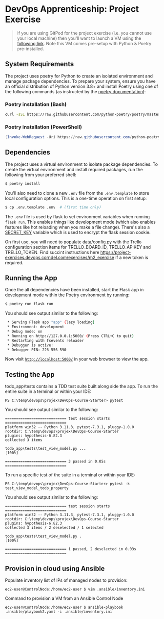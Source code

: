 # DevOps Apprenticeship: Project Exercise

> If you are using GitPod for the project exercise (i.e. you cannot use your local machine) then you'll want to launch a VM using the [following link](https://gitpod.io/#https://github.com/CorndelWithSoftwire/DevOps-Course-Starter). Note this VM comes pre-setup with Python & Poetry pre-installed.

## System Requirements

The project uses poetry for Python to create an isolated environment and manage package dependencies. To prepare your system, ensure you have an official distribution of Python version 3.8+ and install Poetry using one of the following commands (as instructed by the [poetry documentation](https://python-poetry.org/docs/#system-requirements)):

### Poetry installation (Bash)

```bash
curl -sSL https://raw.githubusercontent.com/python-poetry/poetry/master/install-poetry.py | python -
```

### Poetry installation (PowerShell)

```powershell
(Invoke-WebRequest -Uri https://raw.githubusercontent.com/python-poetry/poetry/master/install-poetry.py -UseBasicParsing).Content | python -
```

## Dependencies

The project uses a virtual environment to isolate package dependencies. To create the virtual environment and install required packages, run the following from your preferred shell:

```bash
$ poetry install
```

You'll also need to clone a new `.env` file from the `.env.template` to store local configuration options. This is a one-time operation on first setup:

```bash
$ cp .env.template .env  # (first time only)
```

The `.env` file is used by flask to set environment variables when running `flask run`. This enables things like development mode (which also enables features like hot reloading when you make a file change). There's also a [SECRET_KEY](https://flask.palletsprojects.com/en/1.1.x/config/#SECRET_KEY) variable which is used to encrypt the flask session cookie.

On first use, you will need to populate data/config.py with the Trello configuration section items for TRELLO_BOARD_ID, TRELLO_APIKEY and TRELLO_TOKEN. Find succint instructions here https://project-exercises.devops.corndel.com/exercises/m2_exercise if a new token is required.

## Running the App

Once the all dependencies have been installed, start the Flask app in development mode within the Poetry environment by running:
```bash
$ poetry run flask run
```

You should see output similar to the following:
```bash
 * Serving Flask app "app" (lazy loading)
 * Environment: development
 * Debug mode: on
 * Running on http://127.0.0.1:5000/ (Press CTRL+C to quit)
 * Restarting with fsevents reloader
 * Debugger is active!
 * Debugger PIN: 226-556-590
```
Now visit [`http://localhost:5000/`](http://localhost:5000/) in your web browser to view the app.

## Testing the App

todo_app/tests contains a TDD test suite built along side the app.  To run the entire suite in a terminal or within your IDE: 

    PS C:\temp\devops\projex\DevOps-Course-Starter> pytest

You should see output similar to the following:

    ============================ test session starts ============================ 
    platform win32 -- Python 3.11.3, pytest-7.3.1, pluggy-1.0.0
    rootdir: C:\temp\devops\projex\DevOps-Course-Starter
    plugins: hypothesis-6.82.3
    collected 3 items

    todo_app\tests\test_view_model.py ...                                                                                                                                                                    [100%] 

    ============================ 3 passed in 0.05s ============================ 

To run a specific test of the suite in a terminal or within your IDE: 

    PS C:\temp\devops\projex\DevOps-Course-Starter> pytest -k test_view_model_todo_property 

You should see output similar to the following:

    ============================ test session starts ============================ 
    platform win32 -- Python 3.11.3, pytest-7.3.1, pluggy-1.0.0
    rootdir: C:\temp\devops\projex\DevOps-Course-Starter
    plugins: hypothesis-6.82.3
    collected 3 items / 2 deselected / 1 selected

    todo_app\tests\test_view_model.py .                                                                                                                                                                      [100%] 

    ============================ 1 passed, 2 deselected in 0.03s ============================ 

## Provision in cloud using Ansible 

Populate inventory list of IPs of managed nodes to provision:

    ec2-user@ControlNode:/home/ec2-user $ vim .ansible/inventory.ini

Command to provision a VM from an Ansible Control Node

    ec2-user@ControlNode:/home/ec2-user $ ansible-playbook .ansible/playbook2.yaml -i .ansible/inventory.ini
